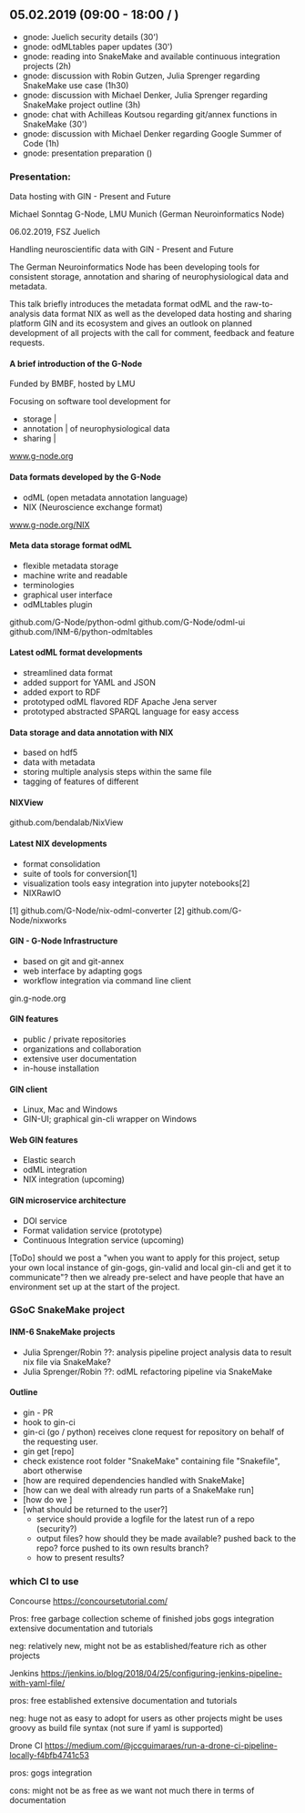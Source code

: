 ## 05.02.2019 (09:00 - 18:00 / )

- gnode: Juelich security details (30')
- gnode: odMLtables paper updates (30')
- gnode: reading into SnakeMake and available continuous integration projects (2h)
- gnode: discussion with Robin Gutzen, Julia Sprenger regarding SnakeMake use case (1h30)
- gnode: discussion with Michael Denker, Julia Sprenger regarding SnakeMake project outline (3h)
- gnode: chat with Achilleas Koutsou regarding git/annex functions in SnakeMake (30')
- gnode: discussion with Michael Denker regarding Google Summer of Code (1h)
- gnode: presentation preparation ()


### Presentation:

Data hosting with GIN - Present and Future

Michael Sonntag
G-Node, LMU Munich (German Neuroinformatics Node)

06.02.2019, FSZ Juelich



Handling neuroscientific data with GIN - Present and Future

The German Neuroinformatics Node has been developing tools
for consistent storage, annotation and sharing of 
neurophysiological data and metadata.

This talk briefly introduces the metadata format odML and the 
raw-to-analysis data format NIX as well
as the developed data hosting and sharing platform GIN and its ecosystem
and gives an outlook on planned development of all projects with the
call for comment, feedback and feature requests.



#### A brief introduction of the G-Node

Funded by BMBF, hosted by LMU

Focusing on software tool development for

- storage     |
- annotation  |  of neurophysiological data
- sharing     |


www.g-node.org


#### Data formats developed by the G-Node

- odML (open metadata annotation language)
- NIX (Neuroscience exchange format)


www.g-node.org/NIX


#### Meta data storage format odML

- flexible metadata storage
- machine write and readable
- terminologies
- graphical user interface
- odMLtables plugin

github.com/G-Node/python-odml
github.com/G-Node/odml-ui
github.com/INM-6/python-odmltables

#### Latest odML format developments

- streamlined data format
- added support for YAML and JSON
- added export to RDF
- prototyped odML flavored RDF Apache Jena server
- prototyped abstracted SPARQL language for easy access


#### Data storage and data annotation with NIX

- based on hdf5
- data with metadata
- storing multiple analysis steps within the same file
- tagging of features of different 


#### NIXView

github.com/bendalab/NixView


#### Latest NIX developments

- format consolidation
- suite of tools for conversion[1]
- visualization tools easy integration into jupyter notebooks[2]
- NIXRawIO

[1] github.com/G-Node/nix-odml-converter
[2] github.com/G-Node/nixworks


#### GIN - G-Node Infrastructure

- based on git and git-annex
- web interface by adapting gogs
- workflow integration via command line client

gin.g-node.org


#### GIN features

- public / private repositories
- organizations and collaboration
- extensive user documentation
- in-house installation


#### GIN client

- Linux, Mac and Windows
- GIN-UI; graphical gin-cli wrapper on Windows


#### Web GIN features

- Elastic search
- odML integration
- NIX integration (upcoming)


#### GIN microservice architecture

- DOI service
- Format validation service (prototype)
- Continuous Integration service (upcoming)







[ToDo] should we post a "when you want to apply for this project, setup your own local instance of
gin-gogs, gin-valid and local gin-cli and get it to communicate"? then we already pre-select 
and have people that have an environment set up at the start of the project.





### GSoC SnakeMake project

#### INM-6 SnakeMake projects

- Julia Sprenger/Robin ??: analysis pipeline project
    analysis data to result nix file via SnakeMake?
- Julia Sprenger/Robin ??: odML refactoring pipeline via SnakeMake




#### Outline

- gin - PR
- hook to gin-ci
- gin-ci (go / python) receives clone request for repository on behalf 
    of the requesting user.
- gin get [repo]
- check existence root folder "SnakeMake" containing file "Snakefile", abort otherwise
- [how are required dependencies handled with SnakeMake]
- [how can we deal with already run parts of a SnakeMake run]
- [how do we ]
- [what should be returned to the user?]
  - service should provide a logfile for the latest run of a repo (security?)
  - output files? how should they be made available?
    pushed back to the repo?
    force pushed to its own results branch?
  - how to present results?



### which CI to use


Concourse
https://concoursetutorial.com/

Pros:
free
garbage collection scheme of finished jobs
gogs integration
extensive documentation and tutorials

neg:
relatively new, might not be as established/feature rich as other projects


Jenkins
https://jenkins.io/blog/2018/04/25/configuring-jenkins-pipeline-with-yaml-file/

pros:
free
established
extensive documentation and tutorials

neg:
huge
not as easy to adopt for users as other projects might be
uses groovy as build file syntax (not sure if yaml is supported)


Drone CI
https://medium.com/@jccguimaraes/run-a-drone-ci-pipeline-locally-f4bfb4741c53


pros:
gogs integration

cons:
might not be as free as we want
not much there in terms of documentation




